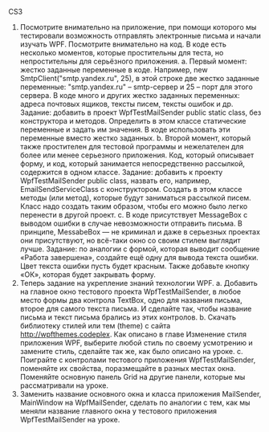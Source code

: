 CS3

1. Посмотрите внимательно на приложение, при помощи которого мы тестировали возможность отправлять электронные письма и начали изучать WPF. Посмотрите внимательно на код. В коде есть несколько моментов, которые простительны для теста, но непростительны для серьёзного приложения.
a. Первый момент: жестко заданные переменные в коде. Например, new SmtpClient("smtp.yandex.ru", 25), в этой строке две жестко заданные переменные: "smtp.yandex.ru" – smtp-сервер и 25 – порт для этого сервера. В коде много и других жестко заданных переменных: адреса почтовых ящиков, тексты писем, тексты ошибок и др.
Задание: добавить в проект WpfTestMailSender public static class, без конструктора и методов. Определить в этом классе статические переменные и задать им значения. В коде использовать эти переменные вместо жестко заданных.
b. Второй момент, который также простителен для тестовой программы и нежелателен для более или менее серьезного приложения. Код, который описывает форму, и код, который занимается непосредственно рассылкой, содержится в одном классе.
Задание: добавить к проекту WpfTestMailSender public class, назвать его, например, EmailSendServiceClass с конструктором. Создать в этом классе методы (или метод), которые будут заниматься рассылкой писем. Класс надо создать таким образом, чтобы его можно было легко перенести в другой проект.
c. В коде присутствует MessageBox с выводом ошибки в случае невозможности отправить письма. В принципе, MessabeBox — не криминал и даже в серьезных проектах они присутствуют, но всё-таки окно со своим стилем выглядит лучше.
Задание: по аналогии с формой, которая выводит сообщение «Работа завершена», создайте ещё одну для вывода текста ошибки. Цвет текста ошибки пусть будет красным. Также добавьте кнопку «ОК», которая будет закрывать форму.
2. Теперь задание на укрепление знаний технологии WPF.
a. Добавить на главное окно тестового проекта WpfTestMailSender, в любое место формы два контрола TextBox, одно для названия письма, второе для самого текста письма. И сделайте так, чтобы название письма и текст письма брались из этих контролов.
b. Скачать библиотеку стилей или тем (theme) с сайта http://wpfthemes.codeplex. Как описано в главе Изменение стиля приложения WPF, выберите любой стиль по своему усмотрению и замените стиль, сделайте так же, как было описано на уроке.
c. Поиграйте с контролами тестового приложения WpfTestMailSender, поменяйте их свойства, поразмещайте в разных местах окна. Поменяйте основную панель Grid на другие панели, которые мы рассматривали на уроке.
3. Заменить название основного окна и класса приложения MailSender, MainWindow на WpfMailSender, сделать по аналогии с тем, как мы меняли название главного окна у тестового приложения WpfTestMailSender на уроке.